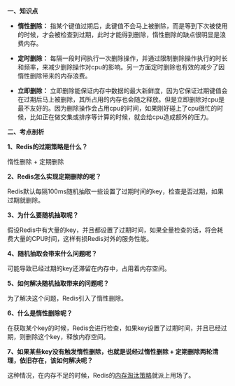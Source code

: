 **一、知识点**

* **惰性删除：**
指某个键值过期后，此键值不会马上被删除，而是等到下次被使用的时候，才会被检查到过期，此时才能得到删除，惰性删除的缺点很明显是浪费内存。

* **定时删除：**
每隔一段时间执行一次删除操作，并通过限制删除操作执行的时长和频率，来减少删除操作对cpu的影响。另一方面定时删除也有效的减少了因惰性删除带来的内存浪费。

* **立即删除：**
立即删除能保证内存中数据的最大新鲜度，因为它保证过期键值会在过期后马上被删除，其所占用的内存也会随之释放。但是立即删除对cpu是最不友好的。因为删除操作会占用cpu的时间，如果刚好碰上了cpu很忙的时候，比如正在做交集或排序等计算的时候，就会给cpu造成额外的压力。

**二、考点剖析**

**1、Redis的过期策略是什么？**

惰性删除 + 定期删除 

**2、Redis怎么实现定期删除的呢？**

Redis默认每隔100ms随机抽取一些设置了过期时间的key，检查是否过期，如果过期就删除。

**3、为什么要随机抽取呢？**

假设Redis中有大量的key，并且都设置了过期时间，如果全量检查的话，将会耗费大量的CPU时间，这样有损Redis对外的服务性能。

**4、随机抽取会带来什么问题呢？**

可能导致已经过期的key还滞留在内存中，占用着内存空间。

**5、如何解决随机抽取带来的问题呢？**

为了解决这个问题，Redis引入了惰性删除。

**6、什么是惰性删除呢？**

在获取某个key的时候，Redis会进行检查，如果key设置了过期时间，并且已经过期，则删除这个key，释放内存空间。

**7、如果某些key没有触发惰性删除，也就是说经过惰性删除 + 定期删除两轮清理，依旧存在，该如何解决呢？**

这种情况，在内存不足的时候，Redis的[内存淘汰策略](http://note.youdao.com/noteshare?id=f18f0656325511a38c3c2081385d4c64)就派上用场了。
